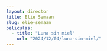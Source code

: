 ```yaml
---
layout: director
title: Elie Semaan
slug: elie-semaan
peliculas:
  - title: "Luna sin miel"
    url: "2024/12/04/luna-sin-miel/"
---
```

